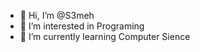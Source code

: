 - 👋 Hi, I’m @S3meh
- 👀 I’m interested in Programing
- 🌱 I’m currently learning Computer Sience
<!---
S3meh/S3meh is a ✨ special ✨ repository because its `README.md` (this file) appears on your GitHub profile.
You can click the Preview link to take a look at your changes.
--->
